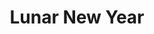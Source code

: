 ---
layout: gallery
title: Lunar New Year
permalink: /lny/
folder: vermont
mobile_layout: column
---